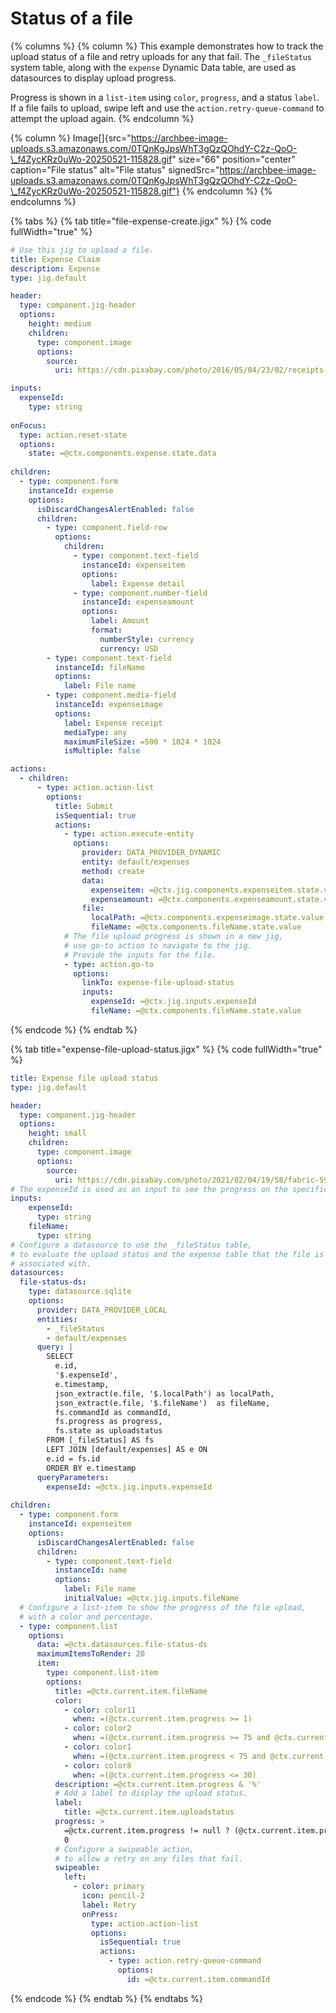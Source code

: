 # Status of a file

{% columns %}
{% column %}
This example demonstrates how to track the upload status of a file and retry uploads for any that fail. The `_fileStatus` system table, along with the `expense` Dynamic Data table, are used as datasources to display upload progress.

Progress is shown in a `list-item` using `color`, `progress`, and a status `label`. If a file fails to upload, swipe left and use the `action.retry-queue-command` to attempt the upload again.
{% endcolumn %}

{% column %}
Image\[]{src="https://archbee-image-uploads.s3.amazonaws.com/0TQnKgJpsWhT3gQzQOhdY-C2z-QoO-\_f4ZycKRz0uWo-20250521-115828.gif" size="66" position="center" caption="File status" alt="File status" signedSrc="https://archbee-image-uploads.s3.amazonaws.com/0TQnKgJpsWhT3gQzQOhdY-C2z-QoO-\_f4ZycKRz0uWo-20250521-115828.gif"}
{% endcolumn %}
{% endcolumns %}

{% tabs %}
{% tab title="file-expense-create.jigx" %}
{% code fullWidth="true" %}
```yaml
# Use this jig to upload a file. 
title: Expense Claim
description: Expense
type: jig.default

header:
  type: component.jig-header
  options:
    height: medium
    children:
      type: component.image
      options:
        source:
          uri: https://cdn.pixabay.com/photo/2016/05/04/23/02/receipts-1372960_1280.jpg

inputs:
  expenseId:
    type: string
    
onFocus:
  type: action.reset-state
  options:
    state: =@ctx.components.expense.state.data
    
children:
  - type: component.form
    instanceId: expense
    options:
      isDiscardChangesAlertEnabled: false
      children:
        - type: component.field-row
          options:
            children:
              - type: component.text-field
                instanceId: expenseitem
                options:
                  label: Expense detail
              - type: component.number-field
                instanceId: expenseamount
                options:
                  label: Amount
                  format:
                    numberStyle: currency
                    currency: USD
        - type: component.text-field
          instanceId: fileName
          options:
            label: File name      
        - type: component.media-field
          instanceId: expenseimage
          options:
            label: Expense receipt
            mediaType: any
            maximumFileSize: =500 * 1024 * 1024
            isMultiple: false

actions:
  - children:
      - type: action.action-list
        options:
          title: Submit
          isSequential: true
          actions:
            - type: action.execute-entity
              options:
                provider: DATA_PROVIDER_DYNAMIC
                entity: default/expenses
                method: create
                data:
                  expenseitem: =@ctx.jig.components.expenseitem.state.value
                  expenseamount: =@ctx.components.expenseamount.state.value
                file: 
                  localPath: =@ctx.components.expenseimage.state.value
                  fileName: =@ctx.components.fileName.state.value
            # The file upload progress is shown in a new jig, 
            # use go-to action to navigate to the jig.
            # Provide the inputs for the file.    
            - type: action.go-to
              options:
                linkTo: expense-file-upload-status
                inputs: 
                  expenseId: =@ctx.jig.inputs.expenseId
                  fileName: =@ctx.components.fileName.state.value
```
{% endcode %}
{% endtab %}

{% tab title="expense-file-upload-status.jigx" %}
{% code fullWidth="true" %}
```yaml
title: Expense file upload status
type: jig.default

header:
  type: component.jig-header
  options:
    height: small
    children:
      type: component.image
      options:
        source:
          uri: https://cdn.pixabay.com/photo/2021/02/04/19/58/fabric-5982467_640.jpg
# The expenseId is used as an input to see the progress on the specific file.     
inputs:  
    expenseId:
      type: string
    fileName:
      type: string 
# Configure a datasource to use the _fileStatus table,
# to evaluate the upload status and the expense table that the file is
# associated with.       
datasources:
  file-status-ds:
    type: datasource.sqlite
    options:
      provider: DATA_PROVIDER_LOCAL
      entities:
        - _fileStatus
        - default/expenses
      query: |
        SELECT
          e.id,
          '$.expenseId',
          e.timestamp,
          json_extract(e.file, '$.localPath') as localPath,
          json_extract(e.file, '$.fileName')  as fileName,
          fs.commandId as commandId,
          fs.progress as progress,
          fs.state as uploadstatus
        FROM [_fileStatus] AS fs
        LEFT JOIN [default/expenses] AS e ON
        e.id = fs.id
        ORDER BY e.timestamp
      queryParameters:
        expenseId: =@ctx.jig.inputs.expenseId
  
children:
  - type: component.form
    instanceId: expenseitem
    options:
      isDiscardChangesAlertEnabled: false
      children:
        - type: component.text-field
          instanceId: name
          options:
            label: File name
            initialValue: =@ctx.jig.inputs.fileName
  # Configure a list-item to show the progress of the file upload,
  # with a color and percentage.         
  - type: component.list
    options:
      data: =@ctx.datasources.file-status-ds
      maximumItemsToRender: 20
      item: 
        type: component.list-item
        options:
          title: =@ctx.current.item.fileName
          color:
            - color: color11
              when: =(@ctx.current.item.progress >= 1)
            - color: color2
              when: =(@ctx.current.item.progress >= 75 and @ctx.current.item.progress < 100)
            - color: color1
              when: =(@ctx.current.item.progress < 75 and @ctx.current.item.progress > 30)
            - color: color8
              when: =(@ctx.current.item.progress <= 30)
          description: =@ctx.current.item.progress & '%'
          # Add a label to display the upload status.
          label:
            title: =@ctx.current.item.uploadstatus
          progress: >
            =@ctx.current.item.progress != null ? (@ctx.current.item.progress / 100) :
            0
          # Configure a swipeable action,
          # to allow a retry on any files that fail. 
          swipeable:
            left:
              - color: primary
                icon: pencil-2
                label: Retry
                onPress:
                  type: action.action-list
                  options:
                    isSequential: true
                    actions:
                      - type: action.retry-queue-command
                        options:
                          id: =@ctx.current.item.commandId
```
{% endcode %}
{% endtab %}
{% endtabs %}
